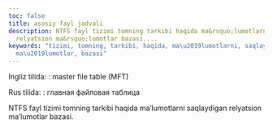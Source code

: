 ```yaml
---
toc: false
title: asosiy fayl jadvali
description: NTFS fayl tizimi tomning tarkibi haqida ma&rsquo;lumotlarni saqlaydigan
  relyatsion ma&rsquo;lumotlar bazasi....
keywords: "tizimi, tomning, tarkibi, haqida, ma\u2019lumotlarni, saqlaydigan, relyatsion,
  ma\u2019lumotlar, bazasi"
---
```


Ingliz tilida:
:   master file table (MFT)

Rus tilida:
:   главная файловая таблица

NTFS fayl tizimi tomning tarkibi haqida ma’lumotlarni saqlaydigan relyatsion ma’lumotlar bazasi.